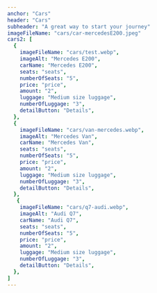 ```yaml
---
anchor: "Cars"
header: "Cars"
subheader: "A great way to start your journey"
imageFileName: "cars/car-mercedesE200.jpeg"
cars2: [
  {
    imageFileName: "cars/test.webp",
    imageAlt: "Mercedes E200",
    carName: "Mercedes E200",
    seats: "seats",
    numberOfSeats: "5",
    price: "price",
    amount: "2",
    luggage: "Medium size luggage",
    numberOfLuggage: "3",
    detailButton: "Details", 
  },
  {
    imageFileName: "cars/van-mercedes.webp",
    imageAlt: "Mercedes Van",
    carName: "Mercedes Van",
    seats: "seats",
    numberOfSeats: "5",
    price: "price",
    amount: "2",
    luggage: "Medium size luggage",
    numberOfLuggage: "3",
    detailButton: "Details", 
  },
   {
    imageFileName: "cars/q7-audi.webp",
    imageAlt: "Audi Q7",
    carName: "Audi Q7",
    seats: "seats",
    numberOfSeats: "5",
    price: "price",
    amount: "2",
    luggage: "Medium size luggage",
    numberOfLuggage: "3",
    detailButton: "Details", 
  },
]
---
```

